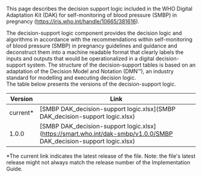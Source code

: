This page describes the decision support logic included in the WHO
Digital Adaptation Kit (DAK) for self-monitoring of blood pressure (SMBP) in pregnancy (https://iris.who.int/handle/10665/381616). 

The decision-support logic component provides the decision logic and
algorithms in accordance with the recommendations within self-monitoring of blood pressure (SMBP) in pregnancy guidelines and guidance and deconstruct them into a machine readable format that clearly labels the
inputs and outputs that would be operationalized in a digital
decision-support system. The structure of the decision-support tables is based on an adaptation of the Decision Model and Notation (DMN™), an industry standard for modelling and executing decision logic.<br>
The table below presents the versions of the decision-support logic.

| Version | Link |
|---|---|
| current* | [SMBP DAK_decision-support logic.xlsx](SMBP DAK_decision-support logic.xlsx) |
|1.0.0 | [SMBP DAK_decision-support logic.xlsx](https://smart.who.int/dak-smbp/v1.0.0/SMBP DAK_decision-support logic.xlsx) |

*The current link indicates the latest release of the file. Note: the file's latest release might not always match the release number of the Implementation Guide.
